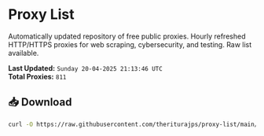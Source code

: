 # Proxy List

Automatically updated repository of free public proxies. Hourly refreshed HTTP/HTTPS proxies for web scraping, cybersecurity, and testing. Raw list available.

**Last Updated:** `Sunday 20-04-2025 21:13:46 UTC`  
**Total Proxies:** `811`

## 📥 Download
```bash
curl -O https://raw.githubusercontent.com/theriturajps/proxy-list/main/proxies.txt
